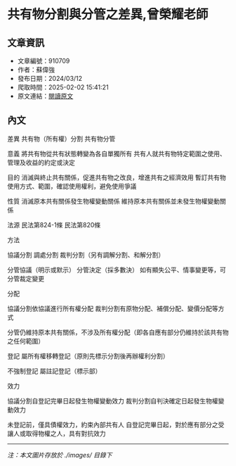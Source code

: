 # 共有物分割與分管之差異,曾榮耀老師

## 文章資訊
- 文章編號：910709
- 作者：蘇偉強
- 發布日期：2024/03/12
- 爬取時間：2025-02-02 15:41:21
- 原文連結：[閱讀原文](https://real-estate.get.com.tw/Columns/detail.aspx?no=910709)

## 內文
差異
共有物（所有權）分割
共有物分管




意義
將共有物從共有狀態轉變為各自單獨所有
共有人就共有物特定範圍之使用、管理及收益的約定或決定


目的
消滅與終止共有關係，促進共有物之改良，增進共有之經濟效用
暫訂共有物使用方式、範圍，確認使用權利，避免使用爭議


性質
消滅原本共有關係發生物權變動關係
維持原本共有關係並未發生物權變動關係


法源
民法第824-1條
民法第820條


方法


協議分割
調處分割
裁判分割（另有調解分割、和解分割）




分管協議（明示或默示）
分管決定（採多數決）
如有顯失公平、情事變更等，可分管裁定變更




分配


協議分割依協議進行所有權分配
裁判分割有原物分配、補償分配、變價分配等方式


分管仍維持原本共有關係，不涉及所有權分配（即各自應有部分仍維持於該共有物之任何範圍）


登記
屬所有權移轉登記（原則先標示分割後再辦權利分割）


不強制登記
屬註記登記（標示部）




效力


協議分割自登記完畢日起發生物權變動效力
裁判分割自判決確定日起發生物權變動效力




未登記前，僅具債權效力，約束內部共有人
自登記完畢日起，對於應有部分之受讓人或取得物權之人，具有對抗效力

---
*注：本文圖片存放於 ./images/ 目錄下*
